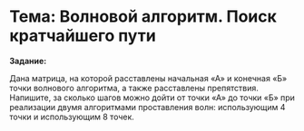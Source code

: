 # Тема: Волновой алгоритм. Поиск кратчайшего пути

**Задание:**

Дана матрица, на которой расставлены начальная «А» и конечная «Б» точки волнового алгоритма, а также расставлены препятствия. Напишите, за сколько шагов можно дойти от точки «А» до точки «Б» при реализации двумя алгоритмами проставления волн: использующим 4 точки и использующим 8 точек.
